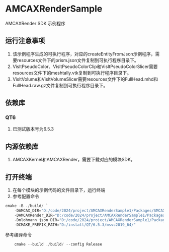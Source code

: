# AMCAXRenderSample

AMCAXRender SDK 示例程序

## 运行注意事项
1. 该示例程序生成的可执行程序，对应的createEntityFromJson示例程序，需要resources文件下的prism.json文件复制到可执行程序目录下。
2. VisltPseudoColor、VisltPseudoColorClip和VisltPseudoColorSlicer需要resources文件下的meshtally.vtk复制到可执行程序目录下。
3. VisltVolume和VisltVolumeSlicer需要resources文件下的FullHead.mhd和FullHead.raw.gz文件复制到可执行程序目录下。
## 依赖库
### QT6
1. 已测试版本号为6.5.3
## 内源依赖库
1. AMCAXKernel和AMCAXRender，需要下载对应的模块SDK。
## 打开终端
1. 在每个模块的示例代码的文件目录下，运行终端
2. 参考配置命令
```powershell
cmake -B ./build/ `
    -DAMCAX_DIR="D:/code/2024/project/AMCAXRenderSample1/Packages/AMCAXKernel" `
    -DAMCAXRender_DIR="D:/code/2024/project/AMCAXRenderSample1/Packages/AMCAXRender" `
    -Dnlohmann_json_DIR="D:/code/2024/project/AMCAXRenderSample1/Packages/nlohmann_json" `
    -DCMAKE_PREFIX_PATH="D:/install/QT/6.5.3/msvc2019_64/"
```
参考编译命令
```powershell
    cmake --build ./build/ --config Release
```

